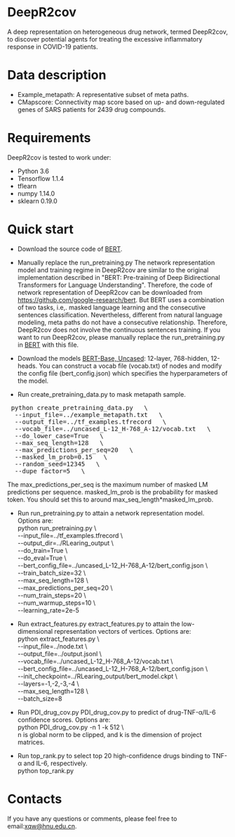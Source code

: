 # DeepR2cov

A deep representation on heterogeneous drug network, termed DeepR2cov, to discover potential agents for treating the excessive inflammatory response in COVID-19 patients.

# Data description
* Example_metapath: A representative subset of meta paths.
* CMapscore: Connectivity map score based on up- and down-regulated genes of SARS patients for 2439 drug compounds.


# Requirements
DeepR2cov is tested to work under:
* Python 3.6  
* Tensorflow 1.1.4
* tflearn
* numpy 1.14.0
* sklearn 0.19.0

# Quick start
* Download the source code of [BERT](https://github.com/google-research/bert). 
* Manually replace the run_pretraining.py
The network representation model and training regime in DeepR2cov are similar to the original implementation described in "BERT: Pre-training of Deep Bidirectional Transformers for Language Understanding". Therefore, the code of network representation of DeepR2cov can be downloaded from https://github.com/google-research/bert. But BERT uses a combination of two tasks, i.e,. masked language learning and the consecutive sentences classification. Nevertheless, different from natural language modeling, meta paths do not have a consecutive relationship. Therefore, DeepR2cov does not involve the continuous sentences training. If you want to run DeepR2cov, please manually replace the run_pretraining.py in [BERT](https://github.com/google-research/bert) with this file. 
  
* Download the models [BERT-Base, Uncased](https://storage.googleapis.com/bert_models/2018_10_18/uncased_L-12_H-768_A-12.zip): 12-layer, 768-hidden, 12-heads. 
You can construct a vocab file (vocab.txt) of nodes and modify the config file (bert_config.json) which specifies the hyperparameters of the model.
* Run create_pretraining_data.py to mask metapath sample.  
<pre> python create_pretraining_data.py   \  
  --input_file=../example_metapath.txt   \  
  --output_file=../tf_examples.tfrecord   \  
  --vocab_file=../uncased_L-12_H-768_A-12/vocab.txt   \  
  --do_lower_case=True   \  
  --max_seq_length=128   \  
  --max_predictions_per_seq=20   \  
  --masked_lm_prob=0.15   \  
  --random_seed=12345   \  
  --dupe_factor=5   \  </pre>
The max_predictions_per_seq is the maximum number of masked LM predictions per sequence. masked_lm_prob is the probability for masked token. You should set this to around max_seq_length*masked_lm_prob.

* Run run_pretraining.py to attain a network representation model. Options are:  
python run_pretraining.py \  
--input_file=../tf_examples.tfrecord \  
--output_dir=../RLearing_output \  
--do_train=True \  
--do_eval=True \  
--bert_config_file=../uncased_L-12_H-768_A-12/bert_config.json \  
--train_batch_size=32 \  
--max_seq_length=128 \  
--max_predictions_per_seq=20 \  
--num_train_steps=20 \  
--num_warmup_steps=10 \  
--learning_rate=2e-5 

* Run extract_features.py extract_features.py to attain the low-dimensional representation vectors of vertices. Options are:  
python extract_features.py \  
--input_file=../node.txt \  
--output_file=../output.jsonl \  
--vocab_file=../uncased_L-12_H-768_A-12/vocab.txt \  
--bert_config_file=../uncased_L-12_H-768_A-12/bert_config.json \  
--init_checkpoint=../RLearing_output/bert_model.ckpt \  
--layers=-1,-2,-3,-4 \  
--max_seq_length=128 \  
--batch_size=8 

* Run PDI_drug_cov.py PDI_drug_cov.py to predict of drug-TNF-α/IL-6 confidence scores. Options are:  
  python PDI_drug_cov.py	-n 1 -k 512 \  
  n is global norm to be clipped, and k is the dimension of project matrices. 

* Run top_rank.py to select top 20 high-confidence drugs binding to TNF-α and IL-6, respectively.   
  python top_rank.py 

# Contacts
If you have any questions or comments, please feel free to email:xqw@hnu.edu.cn.
